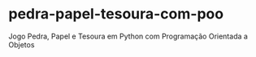 # pedra-papel-tesoura-com-poo
Jogo Pedra, Papel e Tesoura em Python com Programação Orientada a Objetos
